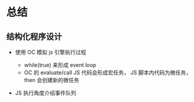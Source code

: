 # 总结

## 结构化程序设计

- 使用 OC 模拟 js 引擎执行过程
  - while(true) 来形成 event loop
  - OC 的 evaluate/call JS 代码会形成宏任务， JS 脚本内代码为微任务，then 会创建新的微任务

- JS 执行角度介绍事件队列
